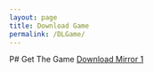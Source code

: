 ```yaml
---
layout: page
title: Download Game
permalink: /DLGame/
---
```


P# Get The Game
[Download Mirror 1](https://mega.nz/file/U6AChLbL#0og2PBmGY4tBHEhwKLPnnEyMIEGZioh62aqkph9aIKM)